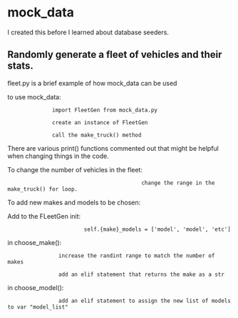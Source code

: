 # mock_data

I created this before I learned about database seeders.

## Randomly generate a fleet of vehicles and their stats.

fleet.py is a brief example of how mock_data can be used

to use mock_data:

                  import FleetGen from mock_data.py

                  create an instance of FleetGen

                  call the make_truck() method

There are various print() functions commented out that might be helpful when changing things in the code.


To change the number of vehicles in the fleet:
                                              
                                              change the range in the make_truck() for loop.

To add new makes and models to be chosen:

  Add to the FLeetGen init: 
  
                            self.{make}_models = ['model', 'model', 'etc']
  
  in choose_make(): 
                    
                    increase the randint range to match the number of makes
  
                    add an elif statement that returns the make as a str       
                    
  in choose_model(): 
                    
                    add an elif statement to assign the new list of models to var "model_list"
